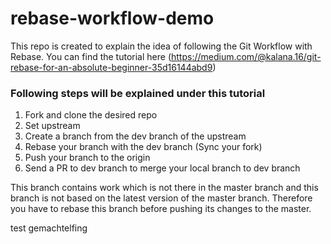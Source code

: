# rebase-workflow-demo

This repo is created to explain the idea of following the Git Workflow with Rebase. You can find the tutorial here (https://medium.com/@kalana.16/git-rebase-for-an-absolute-beginner-35d16144abd9)

### Following steps will be explained under this tutorial

1. Fork and clone the desired repo
2. Set upstream
3. Create a branch from the dev branch of the upstream
4. Rebase your branch with the dev branch (Sync your fork)
5. Push your branch to the origin
6. Send a PR to dev branch to merge your local branch to dev branch

This branch contains work which is not there in the master branch and this branch is not based on the latest version of the master branch. Therefore you have to rebase this branch before pushing its changes to the master.

test
gemachtelfing

